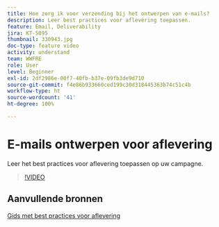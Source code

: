 ```yaml
---
title: Hoe zorg ik voor verzending bij het ontwerpen van e-mails?
description: Leer best practices voor aflevering toepassen.
feature: Email, Deliverability
jira: KT-5095
thumbnail: 330943.jpg
doc-type: feature video
activity: understand
team: WWFRE
role: User
level: Beginner
exl-id: 2df2986e-00f7-40fb-b37e-09fb3de9d710
source-git-commit: f4e86b933660ced199c30d318445363b74c51c4b
workflow-type: ht
source-wordcount: '41'
ht-degree: 100%

---
```


# E-mails ontwerpen voor aflevering

Leer het best practices voor aflevering toepassen op uw campagne.

>[!VIDEO](https://video.tv.adobe.com/v/330943?quality=12&learn=on)

## Aanvullende bronnen

[Gids met best practices voor aflevering](https://experienceleague.adobe.com/docs/deliverability-learn/deliverability-best-practice-guide/introduction.html?lang=nl)
